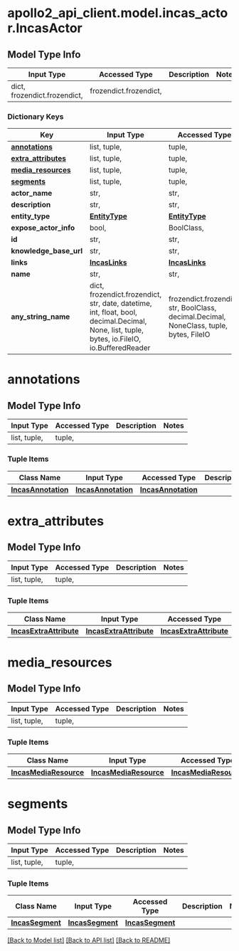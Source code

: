 # apollo2_api_client.model.incas_actor.IncasActor

## Model Type Info
Input Type | Accessed Type | Description | Notes
------------ | ------------- | ------------- | -------------
dict, frozendict.frozendict,  | frozendict.frozendict,  |  | 

### Dictionary Keys
Key | Input Type | Accessed Type | Description | Notes
------------ | ------------- | ------------- | ------------- | -------------
**[annotations](#annotations)** | list, tuple,  | tuple,  |  | [optional] 
**[extra_attributes](#extra_attributes)** | list, tuple,  | tuple,  |  | [optional] 
**[media_resources](#media_resources)** | list, tuple,  | tuple,  |  | [optional] 
**[segments](#segments)** | list, tuple,  | tuple,  |  | [optional] 
**actor_name** | str,  | str,  |  | [optional] 
**description** | str,  | str,  |  | [optional] 
**entity_type** | [**EntityType**](EntityType.md) | [**EntityType**](EntityType.md) |  | [optional] 
**expose_actor_info** | bool,  | BoolClass,  |  | [optional] 
**id** | str,  | str,  |  | [optional] 
**knowledge_base_url** | str,  | str,  |  | [optional] 
**links** | [**IncasLinks**](IncasLinks.md) | [**IncasLinks**](IncasLinks.md) |  | [optional] 
**name** | str,  | str,  |  | [optional] 
**any_string_name** | dict, frozendict.frozendict, str, date, datetime, int, float, bool, decimal.Decimal, None, list, tuple, bytes, io.FileIO, io.BufferedReader | frozendict.frozendict, str, BoolClass, decimal.Decimal, NoneClass, tuple, bytes, FileIO | any string name can be used but the value must be the correct type | [optional]

# annotations

## Model Type Info
Input Type | Accessed Type | Description | Notes
------------ | ------------- | ------------- | -------------
list, tuple,  | tuple,  |  | 

### Tuple Items
Class Name | Input Type | Accessed Type | Description | Notes
------------- | ------------- | ------------- | ------------- | -------------
[**IncasAnnotation**](IncasAnnotation.md) | [**IncasAnnotation**](IncasAnnotation.md) | [**IncasAnnotation**](IncasAnnotation.md) |  | 

# extra_attributes

## Model Type Info
Input Type | Accessed Type | Description | Notes
------------ | ------------- | ------------- | -------------
list, tuple,  | tuple,  |  | 

### Tuple Items
Class Name | Input Type | Accessed Type | Description | Notes
------------- | ------------- | ------------- | ------------- | -------------
[**IncasExtraAttribute**](IncasExtraAttribute.md) | [**IncasExtraAttribute**](IncasExtraAttribute.md) | [**IncasExtraAttribute**](IncasExtraAttribute.md) |  | 

# media_resources

## Model Type Info
Input Type | Accessed Type | Description | Notes
------------ | ------------- | ------------- | -------------
list, tuple,  | tuple,  |  | 

### Tuple Items
Class Name | Input Type | Accessed Type | Description | Notes
------------- | ------------- | ------------- | ------------- | -------------
[**IncasMediaResource**](IncasMediaResource.md) | [**IncasMediaResource**](IncasMediaResource.md) | [**IncasMediaResource**](IncasMediaResource.md) |  | 

# segments

## Model Type Info
Input Type | Accessed Type | Description | Notes
------------ | ------------- | ------------- | -------------
list, tuple,  | tuple,  |  | 

### Tuple Items
Class Name | Input Type | Accessed Type | Description | Notes
------------- | ------------- | ------------- | ------------- | -------------
[**IncasSegment**](IncasSegment.md) | [**IncasSegment**](IncasSegment.md) | [**IncasSegment**](IncasSegment.md) |  | 

[[Back to Model list]](../../README.md#documentation-for-models) [[Back to API list]](../../README.md#documentation-for-api-endpoints) [[Back to README]](../../README.md)

